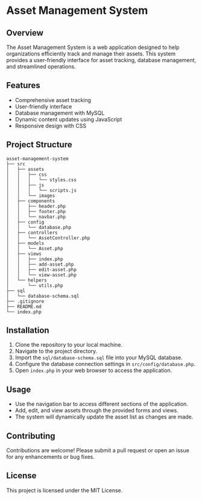 # Asset Management System

## Overview
The Asset Management System is a web application designed to help organizations efficiently track and manage their assets. This system provides a user-friendly interface for asset tracking, database management, and streamlined operations.

## Features
- Comprehensive asset tracking
- User-friendly interface
- Database management with MySQL
- Dynamic content updates using JavaScript
- Responsive design with CSS

## Project Structure
```
asset-management-system
├── src
│   ├── assets
│   │   ├── css
│   │   │   └── styles.css
│   │   ├── js
│   │   │   └── scripts.js
│   │   └── images
│   ├── components
│   │   ├── header.php
│   │   ├── footer.php
│   │   └── navbar.php
│   ├── config
│   │   └── database.php
│   ├── controllers
│   │   └── AssetController.php
│   ├── models
│   │   └── Asset.php
│   ├── views
│   │   ├── index.php
│   │   ├── add-asset.php
│   │   ├── edit-asset.php
│   │   └── view-asset.php
│   └── helpers
│       └── utils.php
├── sql
│   └── database-schema.sql
├── .gitignore
├── README.md
└── index.php
```

## Installation
1. Clone the repository to your local machine.
2. Navigate to the project directory.
3. Import the `sql/database-schema.sql` file into your MySQL database.
4. Configure the database connection settings in `src/config/database.php`.
5. Open `index.php` in your web browser to access the application.

## Usage
- Use the navigation bar to access different sections of the application.
- Add, edit, and view assets through the provided forms and views.
- The system will dynamically update the asset list as changes are made.

## Contributing
Contributions are welcome! Please submit a pull request or open an issue for any enhancements or bug fixes.

## License
This project is licensed under the MIT License.